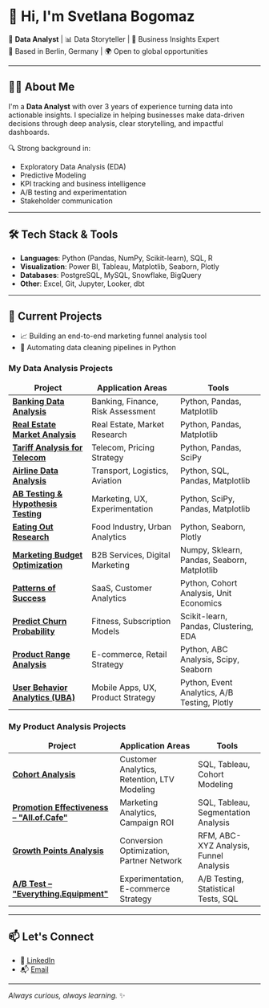 # 👋 Hi, I'm Svetlana Bogomaz

🎯 **Data Analyst** | 📊 Data Storyteller | 🧠 Business Insights Expert  
📍 Based in Berlin, Germany | 🌍 Open to global opportunities

---

## 👨‍💻 About Me

I'm a **Data Analyst** with over 3 years of experience turning data into actionable insights. I specialize in helping businesses make data-driven decisions through deep analysis, clear storytelling, and impactful dashboards.

🔍 Strong background in:

- Exploratory Data Analysis (EDA)
- Predictive Modeling
- KPI tracking and business intelligence
- A/B testing and experimentation
- Stakeholder communication

---

## 🛠️ Tech Stack & Tools

- **Languages**: Python (Pandas, NumPy, Scikit-learn), SQL, R
- **Visualization**: Power BI, Tableau, Matplotlib, Seaborn, Plotly
- **Databases**: PostgreSQL, MySQL, Snowflake, BigQuery
- **Other**: Excel, Git, Jupyter, Looker, dbt

---

## 🚀 Current Projects

- 📈 Building an end-to-end marketing funnel analysis tool
- 🧹 Automating data cleaning pipelines in Python


<h3>My Data Analysis Projects</h3>
<table width=100%>
  <thead align="center">
    <tr>
      <td><b>Project</b></td>
      <td><b>Application Areas</b></td>
      <td><b>Tools</b></td>
    </tr>
  </thead>
  <tbody>
    <tr>
      <td><a href="https://github.com/adigitria/data-analysis-projects/tree/main/2%20Analysis%20of%20banking%20data"><b>Banking Data Analysis</b></a></td>
      <td>Banking, Finance, Risk Assessment</td>
      <td>Python, Pandas, Matplotlib</td>
    </tr>
    <tr>
      <td><a href="https://github.com/adigitria/data-analysis-projects/tree/main/3%20Real%20estate%20market%20analysis"><b>Real Estate Market Analysis</b></a></td>
      <td>Real Estate, Market Research</td>
      <td>Python, Pandas, Matplotlib</td>
    </tr>
    <tr>
      <td><a href="https://github.com/adigitria/data-analysis-projects/tree/main/4%20Tariff%20Analysis%20for%20Telecommunication%20Company"><b>Tariff Analysis for Telecom</b></a></td>
      <td>Telecom, Pricing Strategy</td>
      <td>Python, Pandas, SciPy</td>
    </tr>
    <tr>
      <td><a href="https://github.com/adigitria/data-analysis-projects/tree/main/6%20Airline%20data%20analysis"><b>Airline Data Analysis</b></a></td>
      <td>Transport, Logistics, Aviation</td>
      <td>Python, SQL, Pandas, Matplotlib</td>
    </tr>
    <tr>
      <td><a href="https://github.com/adigitria/data-analysis-projects/tree/main/8%20Statistical%20hypothesis%20testing%20AB-test"><b>AB Testing & Hypothesis Testing</b></a></td>
      <td>Marketing, UX, Experimentation</td>
      <td>Python, SciPy, Pandas, Matplotlib</td>
    </tr>
    <tr>
      <td><a href="https://github.com/adigitria/data-analysis-projects/tree/main/9%20Eating%20out%20research"><b>Eating Out Research</b></a></td>
      <td>Food Industry, Urban Analytics</td>
      <td>Python, Seaborn, Plotly</td>
    </tr>
    <tr>
      <td><a href="https://github.com/adigitria/data-analysis-projects/tree/main/Marketing%20budget%20optimization"><b>Marketing Budget Optimization</b></a></td>
      <td>B2B Services, Digital Marketing</td>
      <td>Numpy, Sklearn, Pandas, Seaborn, Matplotlib</td>
    </tr>
    <tr>
      <td><a href="https://github.com/adigitria/data-analysis-projects/tree/main/Patterns%20of%20success"><b>Patterns of Success</b></a></td>
      <td>SaaS, Customer Analytics</td>
      <td>Python, Cohort Analysis, Unit Economics</td>
    </tr>
    <tr>
      <td><a href="https://github.com/adigitria/data-analysis-projects/tree/main/Predict%20churn%20probability"><b>Predict Churn Probability</b></a></td>
      <td>Fitness, Subscription Models</td>
      <td>Scikit-learn, Pandas, Clustering, EDA</td>
    </tr>
    <tr>
      <td><a href="https://github.com/adigitria/data-analysis-projects/tree/main/Product%20Range%20Analysis"><b>Product Range Analysis</b></a></td>
      <td>E-commerce, Retail Strategy</td>
      <td>Python, ABC Analysis, Scipy, Seaborn</td>
    </tr>
    <tr>
      <td><a href="https://github.com/adigitria/data-analysis-projects/tree/main/User%20behavior%20analytics%20(UBA)"><b>User Behavior Analytics (UBA)</b></a></td>
      <td>Mobile Apps, UX, Product Strategy</td>
      <td>Python, Event Analytics, A/B Testing, Plotly</td>
    </tr>
  </tbody>
</table>

<h3>My Product Analysis Projects</h3>
<table width=100%>
  <thead align="center">
    <tr>
      <td><b>Project</b></td>
      <td><b>Application Areas</b></td>
      <td><b>Tools</b></td>
    </tr>
  </thead>
  <tbody>
    <tr>
      <td><a href="https://github.com/adigitria/product-analysis-projects/tree/main/1_cohort_analysis"><b>Cohort Analysis</b></a></td>
      <td>Customer Analytics, Retention, LTV Modeling</td>
      <td>SQL, Tableau, Cohort Modeling</td>
    </tr>
    <tr>
      <td><a href="https://github.com/adigitria/product-analysis-projects/tree/main/2_analysis_of_the_effectiveness_of_the_methods"><b>Promotion Effectiveness – "All.of.Cafe"</b></a></td>
      <td>Marketing Analytics, Campaign ROI</td>
      <td>SQL, Tableau, Segmentation Analysis</td>
    </tr>
    <tr>
      <td><a href="https://github.com/adigitria/product-analysis-projects/tree/main/3_analysis_of_growth_points"><b>Growth Points Analysis</b></a></td>
      <td>Conversion Optimization, Partner Network</td>
      <td>RFM, ABC-XYZ Analysis, Funnel Analysis</td>
    </tr>
    <tr>
      <td><a href="https://github.com/adigitria/product-analysis-projects/tree/main/4_a_b_test_of_marketplace_everything_equipment"><b>A/B Test – "Everything.Equipment"</b></a></td>
      <td>Experimentation, E-commerce Strategy</td>
      <td>A/B Testing, Statistical Tests, SQL</td>
    </tr>
  </tbody>
</table>



---


## 📫 Let's Connect

- 🔗 [LinkedIn](https://www.linkedin.com/in/svetlana-bogomaz/)
- 📬 [Email](mailto:s.m.bogomaz@gmail.com)

---

*Always curious, always learning.* ✨
